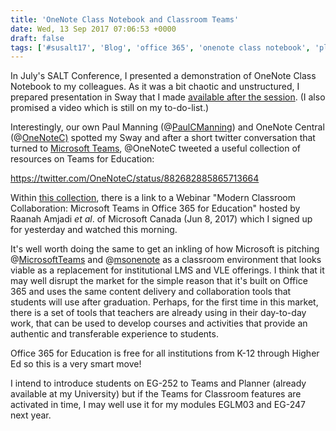 ```yaml
---
title: 'OneNote Class Notebook and Classroom Teams'
date: Wed, 13 Sep 2017 07:06:53 +0000
draft: false
tags: ['#susalt17', 'Blog', 'office 365', 'onenote class notebook', 'planner', 'reflection', 'teams']
---
```


In July's SALT Conference, I presented a demonstration of OneNote Class Notebook to my colleagues. As it was a bit chaotic and unstructured, I prepared presentation in Sway that I made [available after the session](https://sway.com/szqxSDT1Bq6H6EHf?ref=Link&loc=mysways). (I also promised a video which is still on my to-do-list.)

Interestingly, our own Paul Manning (@[PaulCManning](https://twitter.com/PaulCManning)) and OneNote Central (@[OneNoteC)](https://twitter.com/OneNoteC) spotted my Sway and after a short twitter conversation that turned to [Microsoft Teams](https://www.microsoft.com/en-us/education/products/teams/default.aspx), @OneNoteC tweeted a useful collection of resources on Teams for Education:

https://twitter.com/OneNoteC/status/882682885865713664

Within [this collection](https://padlet.com/pad184/Microsoft_Teams_Education_Resource_Collection), there is a link to a Webinar "Modern Classroom Collaboration: Microsoft Teams in Office 365 for Education" hosted by Raanah Amjadi _et al_. of Microsoft Canada (Jun 8, 2017) which I signed up for yesterday and watched this morning.

It's well worth doing the same to get an inkling of how Microsoft is pitching @[MicrosoftTeams](https://twitter.com/MicrosoftTeams) and @[msonenote](https://twitter.com/msonenote) as a classroom environment that looks viable as a replacement for institutional LMS and VLE offerings. I think that it may well disrupt the market for the simple reason that it's built on Office 365 and uses the same content delivery and collaboration tools that students will use after graduation. Perhaps, for the first time in this market, there is a set of tools that teachers are already using in their day-to-day work, that can be used to develop courses and activities that provide an authentic and transferable experience to students.

Office 365 for Education is free for all institutions from K-12 through Higher Ed so this is a very smart move!

I intend to introduce students on EG-252 to Teams and Planner (already available at my University) but if the Teams for Classroom features are activated in time, I may well use it for my modules EGLM03 and EG-247 next year.